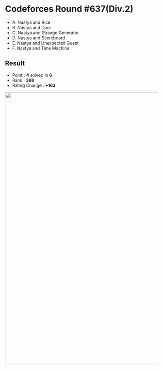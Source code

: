 # Codeforces Round #637(Div.2)

  * A. Nastya and Rice
  * B. Nastya and Door
  * C. Nastya and Strange Generator
  * D. Nastya and Scoreboard
  * E. Nastya and Unexpected Guest
  * F. Nastya and Time Machine
  
## Result
  * Point : **4** solved in **6**
  * Rank : **368**
  * Rating Change : **+163**

<img src="https://github.com/Weaasel/PS_algorithm/blob/master/Codeforces/Round%20%23637(Div.2)/_Codeforces_Round637_Div2.png?raw=true" width="900">
